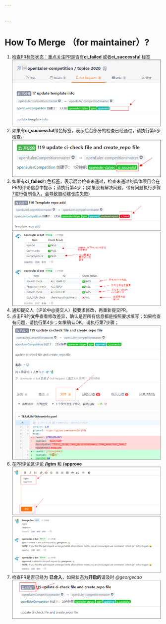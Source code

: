 ```yaml
---


---
```


<h1 id="how-to-merge-（for-maintainer）">How To Merge （for maintainer）?</h1>
<ol>
<li>检查PR标签状态：重点关注PR是否有<strong>ci_failed</strong> 或者<strong>ci_successful</strong> 标签<br>
<img src="image/1.png" alt="enter image description here"></li>
<li>如果有<strong>ci_successful</strong>绿色标签，表示后台部分的检查已经通过，请执行第5步检查。<br>
<img src="image/2.png" alt="enter image description here"></li>
<li>如果有<strong>ci_failed</strong>红色标签，表示后台检查未通过，检查未通过的具体项目会在PR的评论信息中提示；请执行第4步；(如果没有解决问题，带有问题执行步骤7进行强制合入，会导致自动建仓库失败)<br>
<img src="image/3.png" alt="enter image description here"><br>
<img src="image/8.png" alt="enter image description here"></li>
<li>通知提交人（评论中@提交人）按要求修改，再重新提交PR。</li>
<li>点击PR的<strong>文件</strong>查看修改差异，确认是否所有信息都是按照要求填写；如果检查有问题，请执行第4步；如果确认OK，请执行第7步骤；<br>
<img src="image/4.png" alt="enter image description here"></li>
<li>在PR评论区评论 <strong>/lgtm</strong> 和 <strong>/approve</strong><br>
<img src="image/5.png" alt="enter image description here"><br>
<img src="image/6.png" alt="enter image description here"></li>
<li>检查PR是否已经为 <strong>已合入</strong>，如果状态为<strong>开启的</strong>请及时 <em>@georgecao</em><br>
<img src="image/7.png" alt="enter image description here"></li>
</ol>

